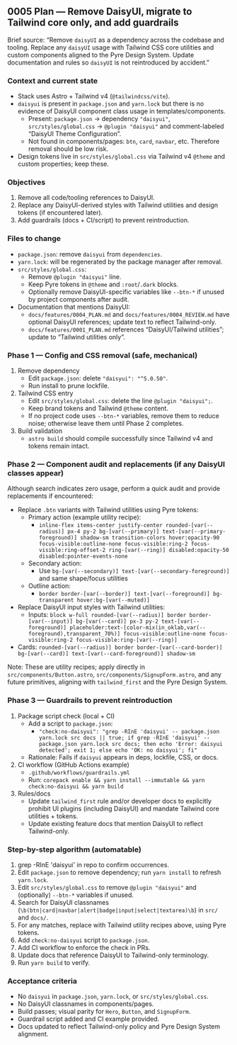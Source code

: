 ## 0005 Plan — Remove DaisyUI, migrate to Tailwind core only, and add guardrails

Brief source: “Remove `daisyUI` as a dependency across the codebase and tooling. Replace any `daisyUI` usage with Tailwind CSS core utilities and custom components aligned to the Pyre Design System. Update documentation and rules so `daisyUI` is not reintroduced by accident.”

### Context and current state
- Stack uses Astro + Tailwind v4 (`@tailwindcss/vite`).
- `daisyui` is present in `package.json` and `yarn.lock` but there is no evidence of DaisyUI component class usage in templates/components.
  - Present: `package.json` → dependency `"daisyui"`, `src/styles/global.css` → `@plugin "daisyui"` and comment-labeled “DaisyUI Theme Configuration”.
  - Not found in components/pages: `btn`, `card`, `navbar`, etc. Therefore removal should be low risk.
- Design tokens live in `src/styles/global.css` via Tailwind v4 `@theme` and custom properties; keep these.

### Objectives
1) Remove all code/tooling references to DaisyUI.
2) Replace any DaisyUI-derived styles with Tailwind utilities and design tokens (if encountered later).
3) Add guardrails (docs + CI/script) to prevent reintroduction.

### Files to change
- `package.json`: remove `daisyui` from `dependencies`.
- `yarn.lock`: will be regenerated by the package manager after removal.
- `src/styles/global.css`:
  - Remove `@plugin "daisyui"` line.
  - Keep Pyre tokens in `@theme` and `:root`/`.dark` blocks.
  - Optionally remove DaisyUI-specific variables like `--btn-*` if unused by project components after audit.
- Documentation that mentions DaisyUI:
  - `docs/features/0004_PLAN.md` and `docs/features/0004_REVIEW.md` have optional DaisyUI references; update text to reflect Tailwind-only.
  - `docs/features/0001_PLAN.md` references “DaisyUI/Tailwind utilities”; update to “Tailwind utilities only”.

### Phase 1 — Config and CSS removal (safe, mechanical)
1) Remove dependency
   - Edit `package.json`: delete `"daisyui": "^5.0.50"`.
   - Run install to prune lockfile.
2) Tailwind CSS entry
   - Edit `src/styles/global.css`: delete the line `@plugin "daisyui";`.
   - Keep brand tokens and Tailwind `@theme` content.
   - If no project code uses `--btn-*` variables, remove them to reduce noise; otherwise leave them until Phase 2 completes.
3) Build validation
   - `astro build` should compile successfully since Tailwind v4 and tokens remain intact.

### Phase 2 — Component audit and replacements (if any DaisyUI classes appear)
Although search indicates zero usage, perform a quick audit and provide replacements if encountered:
- Replace `.btn` variants with Tailwind utilities using Pyre tokens:
  - Primary action (example utility recipe):
    - `inline-flex items-center justify-center rounded-[var(--radius)] px-4 py-2 bg-[var(--primary)] text-[var(--primary-foreground)] shadow-sm transition-colors hover:opacity-90 focus-visible:outline-none focus-visible:ring-2 focus-visible:ring-offset-2 ring-[var(--ring)] disabled:opacity-50 disabled:pointer-events-none`
  - Secondary action:
    - Use `bg-[var(--secondary)] text-[var(--secondary-foreground)]` and same shape/focus utilities
  - Outline action:
    - `border border-[var(--border)] text-[var(--foreground)] bg-transparent hover:bg-[var(--muted)]`
- Replace DaisyUI input styles with Tailwind utilities:
  - Inputs: `block w-full rounded-[var(--radius)] border border-[var(--input)] bg-[var(--card)] px-3 py-2 text-[var(--foreground)] placeholder:text-[color-mix(in_oklab,var(--foreground),transparent_70%)] focus-visible:outline-none focus-visible:ring-2 focus-visible:ring-[var(--ring)]`
- Cards: `rounded-[var(--radius)] border border-[var(--card-border)] bg-[var(--card)] text-[var(--card-foreground)] shadow-sm`

Note: These are utility recipes; apply directly in `src/components/Button.astro`, `src/components/SignupForm.astro`, and any future primitives, aligning with `tailwind_first` and the Pyre Design System.

### Phase 3 — Guardrails to prevent reintroduction
1) Package script check (local + CI)
   - Add a script to `package.json`:
     - `"check:no-daisyui": "grep -RInE 'daisyui' -- package.json yarn.lock src docs || true; if grep -RInE 'daisyui' -- package.json yarn.lock src docs; then echo 'Error: daisyui detected'; exit 1; else echo 'OK: no daisyui'; fi"`
   - Rationale: Fails if `daisyui` appears in deps, lockfile, CSS, or docs.
2) CI workflow (GitHub Actions example)
   - `.github/workflows/guardrails.yml`
   - Run: `corepack enable && yarn install --immutable && yarn check:no-daisyui && yarn build`
3) Rules/docs
   - Update `tailwind_first` rule and/or developer docs to explicitly prohibit UI plugins (including DaisyUI) and mandate Tailwind core utilities + tokens.
   - Update existing feature docs that mention DaisyUI to reflect Tailwind-only.

### Step-by-step algorithm (automatable)
1) grep -RInE 'daisyui' in repo to confirm occurrences.
2) Edit `package.json` to remove dependency; run `yarn install` to refresh `yarn.lock`.
3) Edit `src/styles/global.css` to remove `@plugin "daisyui"` and (optionally) `--btn-*` variables if unused.
4) Search for DaisyUI classnames (`\b(btn|card|navbar|alert|badge|input|select|textarea)\b`) in `src/` and `docs/`.
5) For any matches, replace with Tailwind utility recipes above, using Pyre tokens.
6) Add `check:no-daisyui` script to `package.json`.
7) Add CI workflow to enforce the check in PRs.
8) Update docs that reference DaisyUI to Tailwind-only terminology.
9) Run `yarn build` to verify.

### Acceptance criteria
- No `daisyui` in `package.json`, `yarn.lock`, or `src/styles/global.css`.
- No DaisyUI classnames in components/pages.
- Build passes; visual parity for `Hero`, `Button`, and `SignupForm`.
- Guardrail script added and CI example provided.
- Docs updated to reflect Tailwind-only policy and Pyre Design System alignment.



